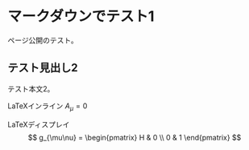 # マークダウンでテスト1

ページ公開のテスト。

## テスト見出し2

テスト本文2。

LaTeXインライン $A_\mu = 0$

LaTeXディスプレイ
$$ g_{\mu\nu} = 
\begin{pmatrix}
H & 0 \\
0 & 1
\end{pmatrix} $$
